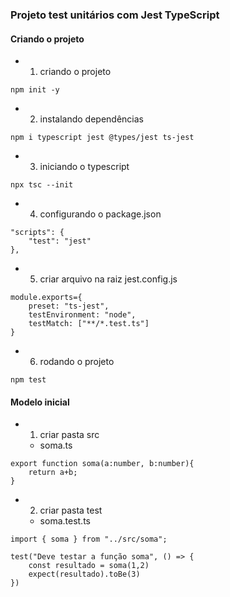 ### Projeto test unitários com Jest TypeScript

#### Criando o projeto
* 1. criando o projeto
```
npm init -y
```

* 2. instalando dependências
```
npm i typescript jest @types/jest ts-jest
```

* 3. iniciando o typescript
```
npx tsc --init
```

* 4. configurando o package.json
```
"scripts": {
    "test": "jest"
},
```

* 5. criar arquivo na raiz jest.config.js
```
module.exports={
    preset: "ts-jest",
    testEnvironment: "node",
    testMatch: ["**/*.test.ts"]
}
```

* 6. rodando o projeto
```
npm test
```

#### Modelo inicial
* 1. criar pasta src
    * soma.ts
```
export function soma(a:number, b:number){
    return a+b;
}
```

* 2. criar pasta test
    * soma.test.ts
```
import { soma } from "../src/soma";

test("Deve testar a função soma", () => {
    const resultado = soma(1,2)
    expect(resultado).toBe(3)
})
```